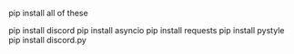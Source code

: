 pip install all of these

pip install discord
pip install asyncio
pip install requests
pip install pystyle
pip install discord.py
